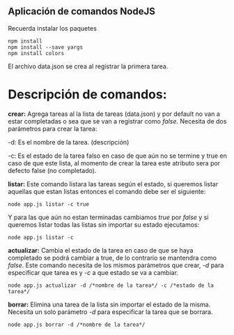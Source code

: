 ## Aplicación de comandos NodeJS

Recuerda instalar los paquetes

```
npm install 
npm install --save yargs
npm install colors
```

El archivo data.json se crea al registrar la primera tarea.


# Descripción de comandos:


**crear:** Agrega tareas al la lista de tareas (data.json) y por default no van a estar completadas o sea que se van a registrar como *false*. Necesita de dos parámetros para crear la tarea:

-d: Es el nombre de la tarea. (descripción)


-c: Es el estado de la tarea falso en caso de que aún no se termine y true en caso de que este lista, al momento de crear la tarea este atributo sera por defecto false (no completado).


**listar:** Este comando listara las tareas según el estado, si queremos listar aquellas que estan listas entonces el comando debe ser el siguiente:


```
node app.js listar -c true
```


Y para las que aún no estan terminadas cambiamos *true* por *false* y si queremos listar todas las listas sin importar su estado ejecutamos:


```
node app.js listar -c
```


**actualizar:** Cambia el estado de la tarea en caso de que se haya completado se podrá cambiar a true, de lo contrario se mantendra como *false*. Este comando necesita de los mismos parámetros que crear, *-d* para especificar que tarea es y *-c* a que estado se va a cambiar.


```
node app.js actualizar -d /*nombre de la tarea*/ -c /*estado de la tarea*/
```

**borrar:** Elimina una tarea de la lista sin importar el estado de la misma. Necesita un solo parámetro *-d* para especificar la tarea que se borrara.

```
node app.js borrar -d /*nombre de la tarea*/
```

